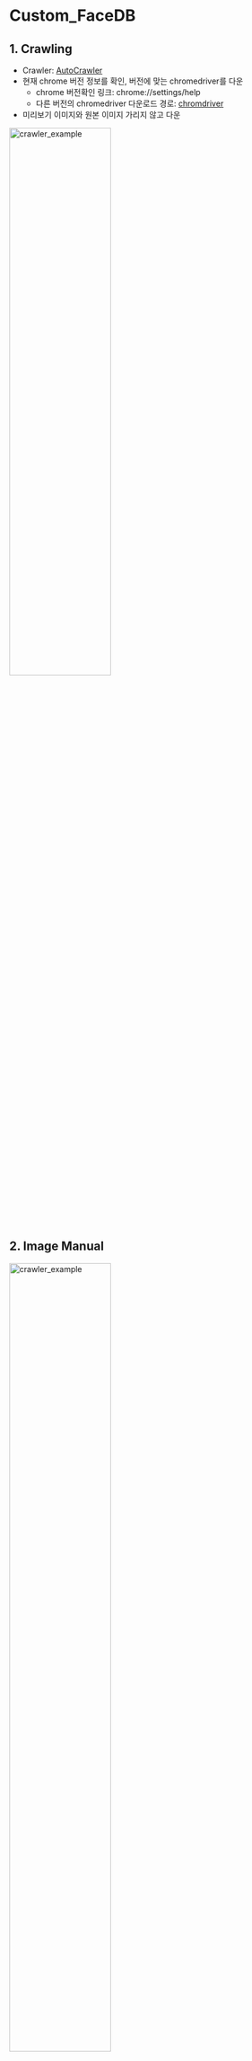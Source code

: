 # Custom_FaceDB

## 1. Crawling
- Crawler: [AutoCrawler](https://github.com/YoongiKim/AutoCrawler)
- 현재 chrome 버전 정보를 확인, 버전에 맞는 chromedriver를 다운
  * chrome 버전확인 링크: chrome://settings/help
  * 다른 버전의 chromedriver 다운로드 경로: [chromdriver](https://chromedriver.chromium.org/downloads)
- 미리보기 이미지와 원본 이미지 가리지 않고 다운

<p align="left"><img src="./crawler_example.gif" width="60%" height="50%" title="crawler_example" alt="crawler_example"></img><p>

## 2. Image Manual
<img src="https://user-images.githubusercontent.com/59816618/113269154-22a78e00-9313-11eb-90c9-0026a52c129f.PNG" width="60%" height="60%" title="crawler_example" alt="crawler_example"></img>

- 크롤링 후 category_tool을 사용하여 front, side, back 폴더를 만든 후 사진을 구별하여 분류
- Category_tool: [classify_imgFile_tool](https://github.com/xylitol/Dataset_tools/tree/main/classify_imgFile_tool)
- 검색어 인물 이외의 다른 사람이 존재해도 무방(labeling시 etc로 분류)
- front image example<br>
<img src="https://user-images.githubusercontent.com/59816618/113272111-40c2bd80-9316-11eb-9e81-455945f1b1a7.PNG" width="30%" height="30%" title="crawler_example" alt="crawler_example"></img><br>
 
- side image example<br>
<img src="https://user-images.githubusercontent.com/59816618/113272476-9f883700-9316-11eb-8315-f54782a4211d.PNG" width="30%" height="30%" title="crawler_example" alt="crawler_example"></img><br>
 
- back image example<br>
<img src="https://user-images.githubusercontent.com/59816618/113272511-a747db80-9316-11eb-80c3-447702fb0a19.PNG" width="30%" height="30%" title="crawler_example" alt="crawler_example"></img><br>


<img src="https://user-images.githubusercontent.com/59816618/113269709-b1b4a600-9313-11eb-8e73-5388b856d401.PNG" width="30%" height="30%" title="crawler_example" alt="crawler_example"></img><br>

- 코드로 이미지 이름을 교체
- 이미지의 최종 저장 이름은 유명인_숫자.jpg
- 코드로 원본 이미지와 같은 미리보기 이미지 삭제(코드는 차후 공개)

